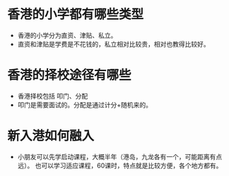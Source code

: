 # 香港的小学都有哪些类型

- 香港的小学分为直资、津贴、私立。
- 直资和津贴是学费是不花钱的，私立相对比较贵，相对也教得比较好。

# 香港的择校途径有哪些

- 香港择校包括 叩门、分配
- 叩门是需要面试的。分配是通过计分+随机来的。

# 新入港如何融入

- 小朋友可以先学启动课程，大概半年（港岛，九龙各有一个，可能距离有点远）。 也可以学习适应课程，60课时，特点就是比较方便，各个地方都有。
